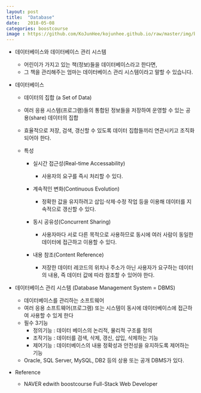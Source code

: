 ```yaml
---
layout: post
title:  "Database"
date:   2018-05-08
categories: boostcourse
image : https://github.com/KoJunHee/kojunhee.github.io/raw/master/img/boostcourse.jpg
---
```


- 데이터베이스와 데이터베이스 관리 시스템

  - 어린이가 가지고 있는 책(정보)들을 데이터베이스라고 한다면, 
  - 그 책을 관리해주는 엄마는 데이터베이스 관리 시스템이라고 말할 수 있습니다.

- 데이터베이스

  - 데이터의 집합 (a Set of Data)

  - 여러 응용 시스템(프로그램)들의 통합된 정보들을 저장하여 운영할 수 있는 공용(share) 데이터의 집합

  - 효율적으로 저장, 검색, 갱신할 수 있도록 데이터 집합들끼리 연관시키고 조직화되어야 한다.

  - 특성

    - 실시간 접근성(Real-time Accessability)
      - 사용자의 요구를 즉시 처리할 수 있다.

    - 계속적인 변화(Continuous Evolution)
      - 정확한 값을 유지하려고 삽입·삭제·수정 작업 등을 이용해 데이터를 지속적으로 갱신할 수 있다.

    - 동시 공유성(Concurrent Sharing)
      - 사용자마다 서로 다른 목적으로 사용하므로 동시에 여러 사람이 동일한 데이터에 접근하고 이용할 수 있다.

    - 내용 참조(Content Reference)
      - 저장한 데이터 레코드의 위치나 주소가 아닌 사용자가 요구하는 데이터의 내용, 즉 데이터 값에 따라 참조할 수 있어야 한다.

- 데이터베이스 관리 시스템 (Database Management System = DBMS)

  - 데이터베이스를 관리하는 소프트웨어
  - 여러 응용 소프트웨어(프로그램) 또는 시스템이 동시에 데이터베이스에 접근하여 사용할 수 있게 한다
  - 필수 3기능
    - 정의기능 :  데이터 베이스의 논리적, 물리적 구조를 정의
    - 조작기능 : 데이터를 검색, 삭제, 갱신, 삽입, 삭제하는 기능
    - 제어기능 :  데이터베이스의 내용 정확성과 안전성을 유지하도록 제어하는 기능
  - Oracle, SQL Server, MySQL, DB2 등의 상용 또는 공개 DBMS가 있다.

   

- Reference

  - NAVER edwith boostcourse Full-Stack Web Developer 